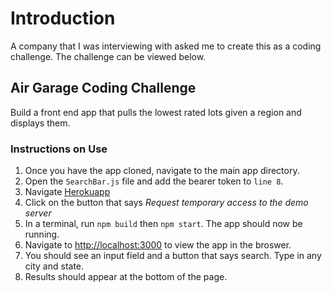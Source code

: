 
# Introduction
A company that I was interviewing with asked me to create this as a coding challenge. The challenge can be viewed below.

## Air Garage Coding Challenge
Build a front end app that pulls the lowest rated lots given a region and displays them.

### Instructions on Use

1. Once you have the app cloned, navigate to the main app directory.
2. Open the `SearchBar.js` file and add the bearer token to `line 8`.
3. Navigate [Herokuapp](https://cors-anywhere.herokuapp.com/corsdemo)
4. Click on the button that says *Request temporary access to the demo server* 
5. In a terminal, run `npm build` then `npm start`. The app should now be running.
6. Navigate to [http://localhost:3000](http://localhost:3000) to view the app in the broswer.
7. You should see an input field and a button that says search. Type in any city and state.
8. Results should appear at the bottom of the page.
